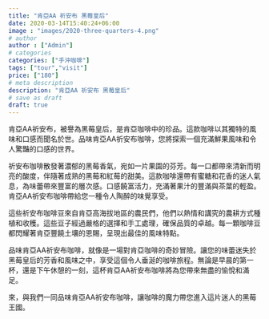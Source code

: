```yaml
---
title: "肯亞AA 祈安布 黑莓皇后"
date: 2020-03-14T15:40:24+06:00
image : "images/2020-three-quarters-4.png"
# author
author : ["Admin"]
# categories
categories: ["手沖咖啡"]
tags: ["tour","visit"]
price: ["180"]
# meta description
description: "肯亞AA 祈安布 黑莓皇后"
# save as draft
draft: true
---
```


肯亞AA祈安布，被譽為黑莓皇后，是肯亞咖啡中的珍品。這款咖啡以其獨特的風味和口感而聞名於世。品味肯亞AA祈安布咖啡，您將探索一個充滿鮮果風味和令人驚豔的口感的世界。

祈安布咖啡散發著濃郁的黑莓香氣，宛如一片果園的芬芳。每一口都帶來清新而明亮的酸度，伴隨著成熟的黑莓和紅莓的甜美。這款咖啡還帶有蜜糖和花香的迷人氣息，為味蕾帶來豐富的層次感。口感饒富活力，充滿著果汁的豐滿與茶葉的輕盈。肯亞AA祈安布咖啡帶給您一種令人陶醉的味覺享受。

這些祈安布咖啡豆來自肯亞高海拔地區的農民們，他們以熱情和講究的農耕方式種植和收穫。這些豆子經過嚴格的選擇和手工處理，確保品質的卓越。每一顆咖啡豆都閃耀著肯亞豐饒土壤的恩賜，呈現出最佳的風味特點。

品味肯亞AA祈安布咖啡，就像是一場對肯亞咖啡的奇妙冒險。讓您的味蕾迷失於黑莓皇后的芳香和風味之中，享受這個令人垂涎的咖啡旅程。無論是早晨的第一杯，還是下午休憩的一刻，這杯肯亞AA祈安布咖啡將為您帶來無盡的愉悅和滿足。

來，與我們一同品味肯亞AA祈安布咖啡，讓咖啡的魔力帶您進入這片迷人的黑莓王國。